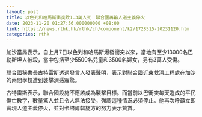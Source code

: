 ```yaml
---
layout: post
title: 以色列和哈馬斯衝突致1.3萬人死　聯合國再籲人道主義停火
date: 2023-11-20 01:27:56.000000000 +08:00
link: https://news.rthk.hk/rthk/ch/component/k2/1728515-20231120.htm
categories: rthk
---
```


加沙當局表示，自上月7日以色列和哈馬斯爆發衝突以來，當地有至少13000名巴勒斯坦人被殺，當中包括至少5500名兒童和3500名婦女，另有3萬人受傷。

聯合國秘書長古特雷斯透過發言人發表聲明，表示對聯合國近東救濟工程處在加沙的兩間學校遭到襲擊深感震驚。

古特雷斯表示，聯合國設施不應該成為襲擊目標。而當前以巴衝突每天造成的平民傷亡數字，數量驚人並且令人無法接受，強調這種情況必須停止。他再次呼籲立即實現人道主義停火，並對卡塔爾斡旋方的努力表示贊賞。
